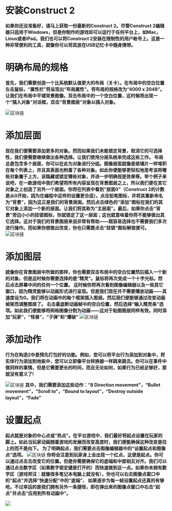 # 安装Construct 2
**如果你还没准备好，请马上获取一份最新的Construct 2。尽管Construct 2编辑器只适用于Windows，但是你制作的游戏却可以运行于任何平台上，如Mac，Linus或者iPad。我们也可以将Construct 2安装在限制性的用户帐号上。这是一种非常便利的工具，就像你可以将其放在USB记忆卡中随身携带。**

# 明确布局的规格
**首先，我们需要创造一个比系统默认值更大的布局（关卡）。在布局中的空白位置左击鼠标，“属性栏”将呈现出“布局属性”。将布局的规格改为“4000 x 2048”。让我们在布局中平铺背景图像。双击布局中的一个空白位置，这时候将出现一个“插入对象”对话框，双击“背景图层”对象以插入对象。**

![](http://gamerboom.com/wp-content/uploads/2012/05/tiled-backgroundfrom-scirra.png
"区块链")

# 添加层面
**现在我们便需要添加更多的对象。然而如果我们未能锁定背景，取消它的可选择性，我们便需要继续做出各种选择。让我们使用分层系统来完成这些工作。
布局总是包含多个层面，你可以在此为对象进行分组。图像层面就像是玻璃片一样堆积在每个列表上，并且其表面也附着了各种对象。如此你便能够更轻松地思考该将哪些对象置于上方，该隐藏或锁定哪些对象，并进一步明确视差效果等。举个例子来说吧，在一款游戏中我们希望将所有内容呈现在背景图层之上，所以我们便在其它对象之上创造了另外一个层面。你将在列表中看到“层面0”（Construct 2的计数是从0开始，因为在编程中这样的设置更合适）。点击铅笔图标，并将其重新命名为“背景”，因为这正是我们的背景层面。然后点击绿色的“添加”图标在我们的其它对象上添加一个新的层面。让我们将其称为“主层面”。最后，如果你点击“背景”旁边小小的挂锁图标，你就锁定了这一层面；这也就意味着你将不能够做出其它选择。这对于我们的背景图层来说非常有帮助——既容易选择也不需要我们多次进行操作。而如果你想做出改变，你也只需要点击“挂锁”图标解锁便可。**
![](http://gamerboom.com/wp-content/uploads/2012/05/layers-barfrom-scirra.png
"区块链")

# 添加图层
**就像你在背景图层中所做的那样，你也需要双击布局中的空白位置然后插入一个新的对象。但是这时候你需要选择的是“精灵”。鼠标将再次变成一个十字光标。然后点击屏幕中间的任何一个位置。
这时候你将再次看到图像编辑器以及一些其它窗口，因为精灵能够以动画形式进行呈现。但是我们现在并不需要播放动画——其速度设为0。我们将在动画中的每个框架插入图层。然后我们便能够通过改变动画帧架而调整图层了。
右击最底断动画帧中的空白位置，然后选择“输入精灵条”选项。如此我们便能够将网格图像分割为动画——这对于贴图图层同样有效。同时添加“玩家”，“怪兽”，“子弹”和“爆破”**
![](http://gamerboom.com/wp-content/uploads/2012/05/import-sprite-stripfrom-scirra.png
"区块链")

# 添加动作
**行为在构造2中是预先打包好的功能。例如，您可以将平台行为添加到对象中，将实体行为添加到地板中，您可以立即像平台转换器一样跳来跳去。你可以在事件中做同样的事情，但是它需要更长的时间，而且无论如何，如果行为已经足够好，那就没有意义了!**

![](http://gamerboom.com/wp-content/uploads/2012/05/add-player-box-behaviorfrom-scirra.png
"区块链")
**其中，我们需要添加这些动作：“8 Direction movement”，“Bullet movement”，“Scroll to”，“Bound to layout”，“Destroy outside layout”，“Fade”**

# 设置起点
**起点就是对象的中心点或“热点”。在平台游戏中，我们最好将起点设置在玩家的脚上。如此当玩家动画随着游戏的发展而改变高度时，我们便能确保这种改变是往上的而不是向下。
为了明确起点，我们需要点击图像编辑器中的“设置起点和图像点”选项。**
![](http://gamerboom.com/wp-content/uploads/2012/05/origin-toolfrom-scirra.png
"区块链")
**你将会注意到玩家身上会出现一个红点，这便是起点。你可以通过点击去改变它的位置。但是你需要确保它的底端和中部相互对齐。我们可以通过点击数字区（如果数字锁定键是打开的）而快速做到这一点。如果你未拥有数字区（游戏邦注：就像很多笔记本电脑上就没有），你也可以右击图像点窗口中的“起点”并选择“快速分配”中的“底端”、
如果逐步为每一帧设置起点还真的有够呛。不过幸运的是我们拥有另外一条捷径，即在弹出来的图像点窗口中右击“起点”并点击“应用到所有动画中”。**

![](images\1111.gif)











